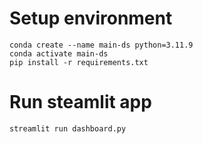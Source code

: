 # Setup environment
```
conda create --name main-ds python=3.11.9
conda activate main-ds
pip install -r requirements.txt
```

# Run steamlit app
```
streamlit run dashboard.py
```
